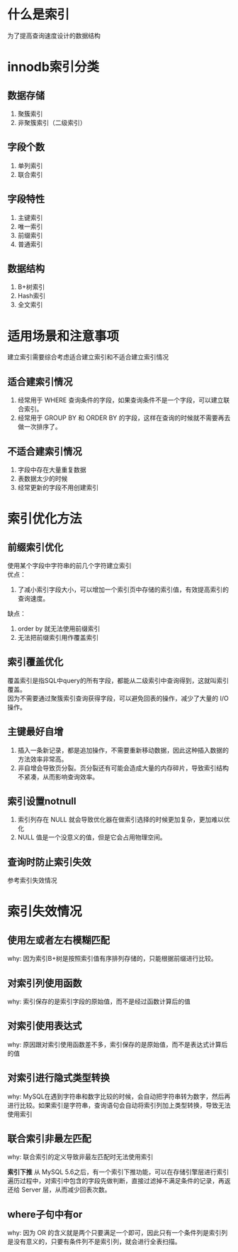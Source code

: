 # 什么是索引
为了提高查询速度设计的数据结构

# innodb索引分类

## 数据存储
1. 聚簇索引
2. 非聚簇索引（二级索引）

## 字段个数
1. 单列索引
2. 联合索引

## 字段特性
1. 主键索引
2. 唯一索引
3. 前缀索引
4. 普通索引

## 数据结构
1. B+树索引
2. Hash索引
3. 全文索引

# 适用场景和注意事项
建立索引需要综合考虑适合建立索引和不适合建立索引情况

## 适合建索引情况
1. 经常用于 WHERE 查询条件的字段，如果查询条件不是一个字段，可以建立联合索引。
2. 经常用于 GROUP BY 和 ORDER BY 的字段，这样在查询的时候就不需要再去做一次排序了。

## 不适合建索引情况
1. 字段中存在大量重复数据
2. 表数据太少的时候
3. 经常更新的字段不用创建索引

# 索引优化方法

## 前缀索引优化
使用某个字段中字符串的前几个字符建立索引  
优点：
1. 了减小索引字段大小，可以增加一个索引页中存储的索引值，有效提高索引的查询速度。

缺点：
1. order by 就无法使用前缀索引
2. 无法把前缀索引用作覆盖索引

## 索引覆盖优化
覆盖索引是指SQL中query的所有字段，都能从二级索引中查询得到，这就叫索引覆盖。  
因为不需要通过聚簇索引查询获得字段，可以避免回表的操作，减少了大量的 I/O 操作。

## 主键最好自增
1. 插入一条新记录，都是追加操作，不需要重新移动数据，因此这种插入数据的方法效率非常高。
2. 非自增会导致页分裂。页分裂还有可能会造成大量的内存碎片，导致索引结构不紧凑，从而影响查询效率。

## 索引设置notnull
1. 索引列存在 NULL 就会导致优化器在做索引选择的时候更加复杂，更加难以优化
2. NULL 值是一个没意义的值，但是它会占用物理空间。

## 查询时防止索引失效
参考索引失效情况

# 索引失效情况

## 使用左或者左右模糊匹配
why: 因为索引B+树是按照索引值有序排列存储的，只能根据前缀进行比较。

## 对索引列使用函数
why: 索引保存的是索引字段的原始值，而不是经过函数计算后的值

## 对索引使用表达式
why: 原因跟对索引使用函数差不多，索引保存的是原始值，而不是表达式计算后的值

## 对索引进行隐式类型转换
why: MySQL在遇到字符串和数字比较的时候，会自动把字符串转为数字，然后再进行比较。如果索引是字符串，查询语句会自动将索引列加上类型转换，导致无法使用索引

## 联合索引非最左匹配
why: 联合索引的定义导致非最左匹配时无法使用索引

**索引下推** 
从 MySQL 5.6之后，有一个索引下推功能，可以在存储引擎层进行索引遍历过程中，对索引中包含的字段先做判断，直接过滤掉不满足条件的记录，再返还给 Server 层，从而减少回表次数。

## where子句中有or
why: 因为 OR 的含义就是两个只要满足一个即可，因此只有一个条件列是索引列是没有意义的，只要有条件列不是索引列，就会进行全表扫描。


